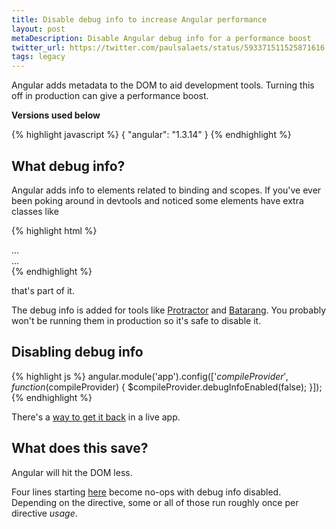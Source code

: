```yaml
---
title: Disable debug info to increase Angular performance
layout: post
metaDescription: Disable Angular debug info for a performance boost
twitter_url: https://twitter.com/paulsalaets/status/593371511525871616
tags: legacy
---
```


Angular adds metadata to the DOM to aid development tools. Turning this off in production can give a performance boost.

**Versions used below**

{% highlight javascript %}
{
  "angular": "1.3.14"
}
{% endhighlight %}

## What debug info?

Angular adds info to elements related to binding and scopes. If you've ever been poking around in devtools and noticed some elements have extra classes like

{% highlight html %}
<div class="ng-binding">
  ...
</div>
<div class="ng-scope">
  ...
</div>
{% endhighlight %}

that's part of it.

The debug info is added for tools like [Protractor](http://angular.github.io/protractor) and [Batarang](https://chrome.google.com/webstore/detail/angularjs-batarang/ighdmehidhipcmcojjgiloacoafjmpfk). You probably won't be running them in production so it's safe to disable it.

## Disabling debug info

{% highlight js %}
angular.module('app').config(['$compileProvider', function($compileProvider) {
  $compileProvider.debugInfoEnabled(false);
}]);
{% endhighlight %}

There's a [way to get it back](https://code.angularjs.org/1.3.14/docs/api/ng/function/angular.reloadWithDebugInfo) in a live app.

## What does this save?

Angular will hit the DOM less.

Four lines starting [here](https://github.com/angular/angular.js/blob/v1.3.14/src/ng/compile.js#L1145) become no-ops with debug info disabled. Depending on the directive, some or all of those run roughly once per directive *usage*.